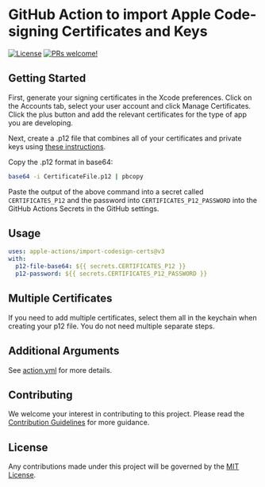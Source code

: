 # GitHub Action to import Apple Code-signing Certificates and Keys

[![License](https://img.shields.io/badge/license-MIT-green.svg?style=flat)](LICENSE)
[![PRs welcome!](https://img.shields.io/badge/PRs-welcome-brightgreen.svg)](CONTRIBUTING.md)

## Getting Started

First, generate your signing certificates in the Xcode preferences. Click on the Accounts tab, select your user account and click Manage Certificates. Click the plus button and add the relevant certificates for the type of app you are developing.

Next, create a .p12 file that combines all of your certificates and private keys using [these instructions](https://calvium.com/how-to-make-a-p12-file/). 

Copy the .p12 format in base64:

```sh
base64 -i CertificateFile.p12 | pbcopy
```

Paste the output of the above command into a secret called `CERTIFICATES_P12` and the password into `CERTIFICATES_P12_PASSWORD` into the GitHub Actions Secrets in the GitHub settings.

## Usage

```yaml
uses: apple-actions/import-codesign-certs@v3
with: 
  p12-file-base64: ${{ secrets.CERTIFICATES_P12 }}
  p12-password: ${{ secrets.CERTIFICATES_P12_PASSWORD }}
```

## Multiple Certificates

If you need to add multiple certificates, select them all in the keychain when creating your p12 file. You do not need multiple separate steps.

## Additional Arguments

See [action.yml](action.yml) for more details.

## Contributing

We welcome your interest in contributing to this project. Please read the [Contribution Guidelines](CONTRIBUTING.md) for more guidance.

## License

Any contributions made under this project will be governed by the [MIT License](LICENSE).
